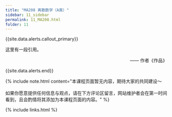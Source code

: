 ```yaml
---
title: "MA208 离散数学（A类）"
sidebar: 11_sidebar
permalink: 11_MA208.html
folder: 11
---
```


{{site.data.alerts.callout_primary}}
<p>这里有一段引用。</p>
<p align="right">—— 作者《作品》</p>

{{site.data.alerts.end}}

{% include note.html content="本课程页面暂无内容，期待大家的共同建设～<br/><br/>如果你愿意提供任何信息与观点，请在下方评论区留言，网站维护者会在第一时间看到，且会酌情将其添加为本课程页面的内容。" %}

{% include links.html %}
